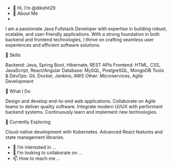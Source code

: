 - 👋 Hi, I’m @dikshit29
- 👋 About Me
- 
I am a passionate Java Fullstack Developer with expertise in building robust, scalable, and user-friendly applications. With a strong foundation in both backend and frontend technologies, I thrive on crafting seamless user experiences and efficient software solutions.

💼 Skills

Backend: Java, Spring Boot, Hibernate, REST APIs
Frontend: HTML, CSS, JavaScript, React/Angular
Database: MySQL, PostgreSQL, MongoDB
Tools & DevOps: Git, Docker, Jenkins, AWS
Other: Microservices, Agile Development

🚀 What I Do

Design and develop end-to-end web applications.
Collaborate on Agile teams to deliver quality software.
Integrate modern UI/UX with performant backend systems.
Continuously learn and implement new technologies.

🌱 Currently Exploring

Cloud-native development with Kubernetes.
Advanced React features and state management libraries.


- 👀 I’m interested in ...
- 💞️ I’m looking to collaborate on ...
- 📫 How to reach me ...

<!---
dikshit29/dikshit29 is a ✨ special ✨ repository because its `README.md` (this file) appears on your GitHub profile.
You can click the Preview link to take a look at your changes.
--->
